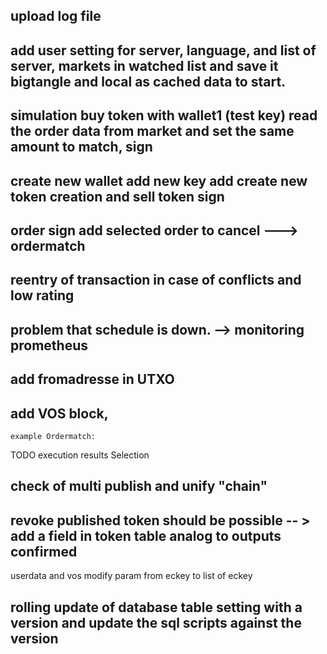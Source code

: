 

## upload log file 

## add user setting for server, language, and list of server, markets in watched list and save it bigtangle  and   local as cached data to start.

## simulation buy token with wallet1 (test key) read the order data from market and set the same amount to match, sign 

## create new wallet add new key add create new  token  creation and sell token sign



## order sign add  selected order to cancel ---> ordermatch


## reentry of transaction in case of conflicts and low rating


## problem that schedule is down.  --> monitoring prometheus
  

## add fromadresse in UTXO

 

## add VOS block, 

	example Ordermatch: 
TODO execution results Selection 



## check of multi publish and unify "chain"
## revoke published token should be possible -- > add a field in token table analog to outputs confirmed

userdata and vos modify param from eckey to list of eckey



## rolling update of database table setting with a version and update the sql scripts against the version


